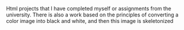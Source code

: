 Html projects that I have completed myself or assignments from the university. There is also a work based on the principles of converting a color image into black and white, and then this image is skeletonized
